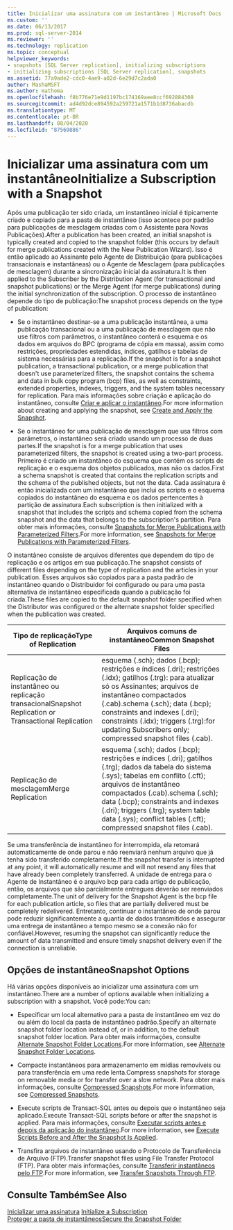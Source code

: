 ```yaml
---
title: Inicializar uma assinatura com um instantâneo | Microsoft Docs
ms.custom: ''
ms.date: 06/13/2017
ms.prod: sql-server-2014
ms.reviewer: ''
ms.technology: replication
ms.topic: conceptual
helpviewer_keywords:
- snapshots [SQL Server replication], initializing subscriptions
- initializing subscriptions [SQL Server replication], snapshots
ms.assetid: 77a9ade2-cdc0-4ae9-a02d-6e29d7c2ada0
author: MashaMSFT
ms.author: mathoma
ms.openlocfilehash: f8b776e71e9d1197bc174169aee8ccf692884308
ms.sourcegitcommit: ad4d92dce894592a259721a1571b1d8736abacdb
ms.translationtype: MT
ms.contentlocale: pt-BR
ms.lasthandoff: 08/04/2020
ms.locfileid: "87569886"
---
```

# <a name="initialize-a-subscription-with-a-snapshot"></a><span data-ttu-id="a3ece-102">Inicializar uma assinatura com um instantâneo</span><span class="sxs-lookup"><span data-stu-id="a3ece-102">Initialize a Subscription with a Snapshot</span></span>
  <span data-ttu-id="a3ece-103">Após uma publicação ter sido criada, um instantâneo inicial é tipicamente criado e copiado para a pasta de instantâneo (isso acontece por padrão para publicações de mesclagem criadas com o Assistente para Novas Publicações).</span><span class="sxs-lookup"><span data-stu-id="a3ece-103">After a publication has been created, an initial snapshot is typically created and copied to the snapshot folder (this occurs by default for merge publications created with the New Publication Wizard).</span></span> <span data-ttu-id="a3ece-104">Isso é então aplicado ao Assinante pelo Agente de Distribuição (para publicações transacionais e instantâneas) ou o Agente de Mesclagem (para publicações de mesclagem) durante a sincronização inicial da assinatura.</span><span class="sxs-lookup"><span data-stu-id="a3ece-104">It is then applied to the Subscriber by the Distribution Agent (for transactional and snapshot publications) or the Merge Agent (for merge publications) during the initial synchronization of the subscription.</span></span> <span data-ttu-id="a3ece-105">O processo de instantâneo depende do tipo de publicação:</span><span class="sxs-lookup"><span data-stu-id="a3ece-105">The snapshot process depends on the type of publication:</span></span>  
  
-   <span data-ttu-id="a3ece-106">Se o instantâneo destinar-se a uma publicação instantânea, a uma publicação transacional ou a uma publicação de mesclagem que não use filtros com parâmetros, o instantâneo conterá o esquema e os dados em arquivos do BPC (programa de cópia em massa), assim como restrições, propriedades estendidas, índices, gatilhos e tabelas de sistema necessárias para a replicação.</span><span class="sxs-lookup"><span data-stu-id="a3ece-106">If the snapshot is for a snapshot publication, a transactional publication, or a merge publication that doesn't use parameterized filters, the snapshot contains the schema and data in bulk copy program (bcp) files, as well as constraints, extended properties, indexes, triggers, and the system tables necessary for replication.</span></span> <span data-ttu-id="a3ece-107">Para mais informações sobre criação e aplicação do instantâneo, consulte [Criar e aplicar o instantâneo](create-and-apply-the-snapshot.md).</span><span class="sxs-lookup"><span data-stu-id="a3ece-107">For more information about creating and applying the snapshot, see [Create and Apply the Snapshot](create-and-apply-the-snapshot.md).</span></span>  
  
-   <span data-ttu-id="a3ece-108">Se o instantâneo for uma publicação de mesclagem que usa filtros com parâmetros, o instantâneo será criado usando um processo de duas partes.</span><span class="sxs-lookup"><span data-stu-id="a3ece-108">If the snapshot is for a merge publication that uses parameterized filters, the snapshot is created using a two-part process.</span></span> <span data-ttu-id="a3ece-109">Primeiro é criado um instantâneo do esquema que contém os scripts de replicação e o esquema dos objetos publicados, mas não os dados.</span><span class="sxs-lookup"><span data-stu-id="a3ece-109">First a schema snapshot is created that contains the replication scripts and the schema of the published objects, but not the data.</span></span> <span data-ttu-id="a3ece-110">Cada assinatura é então inicializada com um instantâneo que inclui os scripts e o esquema copiados do instantâneo do esquema e os dados pertencentes à partição de assinatura.</span><span class="sxs-lookup"><span data-stu-id="a3ece-110">Each subscription is then initialized with a snapshot that includes the scripts and schema copied from the schema snapshot and the data that belongs to the subscription's partition.</span></span> <span data-ttu-id="a3ece-111">Para obter mais informações, consulte [Snapshots for Merge Publications with Parameterized Filters](snapshots-for-merge-publications-with-parameterized-filters.md).</span><span class="sxs-lookup"><span data-stu-id="a3ece-111">For more information, see [Snapshots for Merge Publications with Parameterized Filters](snapshots-for-merge-publications-with-parameterized-filters.md).</span></span>  
  
 <span data-ttu-id="a3ece-112">O instantâneo consiste de arquivos diferentes que dependem do tipo de replicação e os artigos em sua publicação.</span><span class="sxs-lookup"><span data-stu-id="a3ece-112">The snapshot consists of different files depending on the type of replication and the articles in your publication.</span></span> <span data-ttu-id="a3ece-113">Esses arquivos são copiados para a pasta padrão de instantâneo quando o Distribuidor foi configurado ou para uma pasta alternativa de instantâneo especificada quando a publicação foi criada.</span><span class="sxs-lookup"><span data-stu-id="a3ece-113">These files are copied to the default snapshot folder specified when the Distributor was configured or the alternate snapshot folder specified when the publication was created.</span></span>  
  
|<span data-ttu-id="a3ece-114">Tipo de replicação</span><span class="sxs-lookup"><span data-stu-id="a3ece-114">Type of Replication</span></span>|<span data-ttu-id="a3ece-115">Arquivos comuns de instantâneo</span><span class="sxs-lookup"><span data-stu-id="a3ece-115">Common Snapshot Files</span></span>|  
|-------------------------|---------------------------|  
|<span data-ttu-id="a3ece-116">Replicação de instantâneo ou replicação transacional</span><span class="sxs-lookup"><span data-stu-id="a3ece-116">Snapshot Replication or Transactional Replication</span></span>|<span data-ttu-id="a3ece-117">esquema (.sch); dados (.bcp); restrições e índices (.dri); restrições (.idx); gatilhos (.trg): para atualizar só os Assinantes; arquivos de instantâneo compactados (.cab).</span><span class="sxs-lookup"><span data-stu-id="a3ece-117">schema (.sch); data (.bcp); constraints and indexes (.dri); constraints (.idx); triggers (.trg):for updating Subscribers only; compressed snapshot files (.cab).</span></span>|  
|<span data-ttu-id="a3ece-118">Replicação de mesclagem</span><span class="sxs-lookup"><span data-stu-id="a3ece-118">Merge Replication</span></span>|<span data-ttu-id="a3ece-119">esquema (.sch); dados (.bcp); restrições e índices (.dri); gatilhos (.trg); dados da tabela do sistema (.sys); tabelas em conflito (.cft); arquivos de instantâneo compactados (.cab).</span><span class="sxs-lookup"><span data-stu-id="a3ece-119">schema (.sch); data (.bcp); constraints and indexes (.dri); triggers (.trg); system table data (.sys); conflict tables (.cft); compressed snapshot files (.cab).</span></span>|  
  
 <span data-ttu-id="a3ece-120">Se uma transferência de instantâneo for interrompida, ela retomará automaticamente de onde parou e não reenviará nenhum arquivo que já tenha sido transferido completamente.</span><span class="sxs-lookup"><span data-stu-id="a3ece-120">If the snapshot transfer is interrupted at any point, it will automatically resume and will not resend any files that have already been completely transferred.</span></span> <span data-ttu-id="a3ece-121">A unidade de entrega para o Agente de Instantâneo é o arquivo bcp para cada artigo de publicação, então, os arquivos que são parcialmente entregues deverão ser reenviados completamente.</span><span class="sxs-lookup"><span data-stu-id="a3ece-121">The unit of delivery for the Snapshot Agent is the bcp file for each publication article, so files that are partially delivered must be completely redelivered.</span></span> <span data-ttu-id="a3ece-122">Entretanto, continuar o instantâneo de onde parou pode reduzir significantemente a quantia de dados transmitidos e assegurar uma entrega de instantâneo a tempo mesmo se a conexão não for confiável.</span><span class="sxs-lookup"><span data-stu-id="a3ece-122">However, resuming the snapshot can significantly reduce the amount of data transmitted and ensure timely snapshot delivery even if the connection is unreliable.</span></span>  
  
## <a name="snapshot-options"></a><span data-ttu-id="a3ece-123">Opções de instantâneo</span><span class="sxs-lookup"><span data-stu-id="a3ece-123">Snapshot Options</span></span>  
 <span data-ttu-id="a3ece-124">Há várias opções disponíveis ao inicializar uma assinatura com um instantâneo.</span><span class="sxs-lookup"><span data-stu-id="a3ece-124">There are a number of options available when initializing a subscription with a snapshot.</span></span> <span data-ttu-id="a3ece-125">Você pode:</span><span class="sxs-lookup"><span data-stu-id="a3ece-125">You can:</span></span>  
  
-   <span data-ttu-id="a3ece-126">Especificar um local alternativo para a pasta de instantâneo em vez do ou além do local da pasta de instantâneo padrão.</span><span class="sxs-lookup"><span data-stu-id="a3ece-126">Specify an alternate snapshot folder location instead of, or in addition, to the default snapshot folder location.</span></span> <span data-ttu-id="a3ece-127">Para obter mais informações, consulte [Alternate Snapshot Folder Locations](alternate-snapshot-folder-locations.md).</span><span class="sxs-lookup"><span data-stu-id="a3ece-127">For more information, see [Alternate Snapshot Folder Locations](alternate-snapshot-folder-locations.md).</span></span>  
  
-   <span data-ttu-id="a3ece-128">Compacte instantâneos para armazenamento em mídias removíveis ou para transferência em uma rede lenta.</span><span class="sxs-lookup"><span data-stu-id="a3ece-128">Compress snapshots for storage on removable media or for transfer over a slow network.</span></span> <span data-ttu-id="a3ece-129">Para obter mais informações, consulte [Compressed Snapshots](compressed-snapshots.md).</span><span class="sxs-lookup"><span data-stu-id="a3ece-129">For more information, see [Compressed Snapshots](compressed-snapshots.md).</span></span>  
  
-   <span data-ttu-id="a3ece-130">Execute scripts de Transact-SQL antes ou depois que o instantâneo seja aplicado.</span><span class="sxs-lookup"><span data-stu-id="a3ece-130">Execute Transact-SQL scripts before or after the snapshot is applied.</span></span> <span data-ttu-id="a3ece-131">Para mais informações, consulte [Executar scripts antes e depois da aplicação do instantâneo](snapshot-options.md#execute-scripts-before-and-after-snapshot-is-applied).</span><span class="sxs-lookup"><span data-stu-id="a3ece-131">For more information, see [Execute Scripts Before and After the Snapshot Is Applied](snapshot-options.md#execute-scripts-before-and-after-snapshot-is-applied).</span></span>  
  
-   <span data-ttu-id="a3ece-132">Transfira arquivos de instantâneo usando o Protocolo de Transferência de Arquivo (FTP).</span><span class="sxs-lookup"><span data-stu-id="a3ece-132">Transfer snapshot files using File Transfer Protocol (FTP).</span></span> <span data-ttu-id="a3ece-133">Para obter mais informações, consulte [Transferir instantâneos pelo FTP](transfer-snapshots-through-ftp.md).</span><span class="sxs-lookup"><span data-stu-id="a3ece-133">For more information, see [Transfer Snapshots Through FTP](transfer-snapshots-through-ftp.md).</span></span>  
  
## <a name="see-also"></a><span data-ttu-id="a3ece-134">Consulte Também</span><span class="sxs-lookup"><span data-stu-id="a3ece-134">See Also</span></span>  
 <span data-ttu-id="a3ece-135">[Inicializar uma assinatura](initialize-a-subscription.md) </span><span class="sxs-lookup"><span data-stu-id="a3ece-135">[Initialize a Subscription](initialize-a-subscription.md) </span></span>  
 [<span data-ttu-id="a3ece-136">Proteger a pasta de instantâneos</span><span class="sxs-lookup"><span data-stu-id="a3ece-136">Secure the Snapshot Folder</span></span>](security/secure-the-snapshot-folder.md)  
  
  
